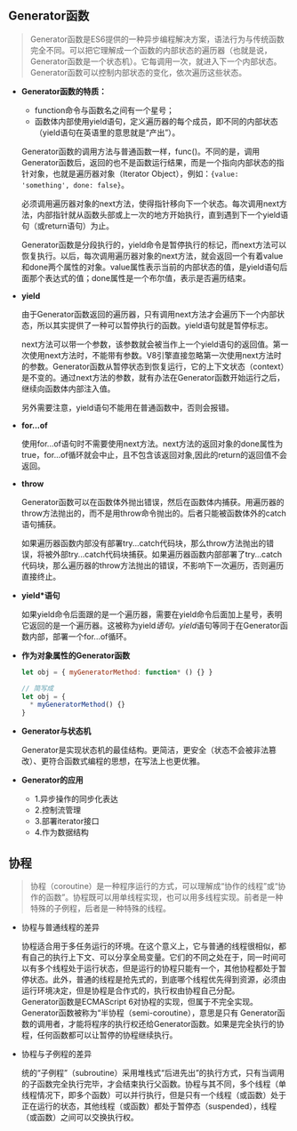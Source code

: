 ## Generator函数

  > Generator函数是ES6提供的一种异步编程解决方案，语法行为与传统函数完全不同。可以把它理解成一个函数的内部状态的遍历器（也就是说，Generator函数是一个状态机）。它每调用一次，就进入下一个内部状态。Generator函数可以控制内部状态的变化，依次遍历这些状态。  
  
* **Generator函数的特质：**  

  - function命令与函数名之间有一个星号；
  - 函数体内部使用yield语句，定义遍历器的每个成员，即不同的内部状态（yield语句在英语里的意思就是“产出”）。
  
  Generator函数的调用方法与普通函数一样，func()。不同的是，调用Generator函数后，返回的也不是函数运行结果，而是一个指向内部状态的指针对象，也就是遍历器对象（Iterator Object），例如：`{value: 'something', done: false}`。

  必须调用遍历器对象的next方法，使得指针移向下一个状态。每次调用next方法，内部指针就从函数头部或上一次的地方开始执行，直到遇到下一个yield语句（或return语句）为止。 

  Generator函数是分段执行的，yield命令是暂停执行的标记，而next方法可以恢复执行。以后，每次调用遍历器对象的next方法，就会返回一个有着value和done两个属性的对象。value属性表示当前的内部状态的值，是yield语句后面那个表达式的值；done属性是一个布尔值，表示是否遍历结束。
  
* **yield**  

  由于Generator函数返回的遍历器，只有调用next方法才会遍历下一个内部状态，所以其实提供了一种可以暂停执行的函数。yield语句就是暂停标志。  

  next方法可以带一个参数，该参数就会被当作上一个yield语句的返回值。第一次使用next方法时，不能带有参数。V8引擎直接忽略第一次使用next方法时的参数。Generator函数从暂停状态到恢复运行，它的上下文状态（context）是不变的。通过next方法的参数，就有办法在Generator函数开始运行之后，继续向函数体内部注入值。  

  另外需要注意，yield语句不能用在普通函数中，否则会报错。  
  
* **for...of**  

  使用for...of语句时不需要使用next方法。next方法的返回对象的done属性为true，for...of循环就会中止，且不包含该返回对象,因此的return的返回值不会返回。
  
* **throw** 

  Generator函数可以在函数体外抛出错误，然后在函数体内捕获。用遍历器的throw方法抛出的，而不是用throw命令抛出的。后者只能被函数体外的catch语句捕获。  

  如果遍历器函数内部没有部署try...catch代码块，那么throw方法抛出的错误，将被外部try...catch代码块捕获。如果遍历器函数内部部署了try...catch代码块，那么遍历器的throw方法抛出的错误，不影响下一次遍历，否则遍历直接终止。  
  
* **yield*语句**  

  如果yield命令后面跟的是一个遍历器，需要在yield命令后面加上星号，表明它返回的是一个遍历器。这被称为yield*语句。yield*语句等同于在Generator函数内部，部署一个for...of循环。

* **作为对象属性的Generator函数**  

  ```js
  let obj = { myGeneratorMethod: function* () {} }

  // 简写成
  let obj = {
    * myGeneratorMethod() {}
  }
  ```

* **Generator与状态机**  

  Generator是实现状态机的最佳结构。更简洁，更安全（状态不会被非法篡改）、更符合函数式编程的思想，在写法上也更优雅。
  
* **Generator的应用**  

  - 1.异步操作的同步化表达
  - 2.控制流管理
  - 3.部署iterator接口
  - 4.作为数据结构
  

  
## 协程

  > 协程（coroutine）是一种程序运行的方式，可以理解成“协作的线程”或“协作的函数”。协程既可以用单线程实现，也可以用多线程实现。前者是一种特殊的子例程，后者是一种特殊的线程。

* 协程与普通线程的差异  
  
  协程适合用于多任务运行的环境。在这个意义上，它与普通的线程很相似，都有自己的执行上下文、可以分享全局变量。它们的不同之处在于，同一时间可以有多个线程处于运行状态，但是运行的协程只能有一个，其他协程都处于暂停状态。此外，普通的线程是抢先式的，到底哪个线程优先得到资源，必须由运行环境决定，但是协程是合作式的，执行权由协程自己分配。  
  Generator函数是ECMAScript 6对协程的实现，但属于不完全实现。Generator函数被称为“半协程（semi-coroutine），意思是只有 Generator函数的调用者，才能将程序的执行权还给Generator函数。如果是完全执行的协程，任何函数都可以让暂停的协程继续执行。  
    
* 协程与子例程的差异  
  
  统的“子例程”（subroutine）采用堆栈式“后进先出”的执行方式，只有当调用的子函数完全执行完毕，才会结束执行父函数。协程与其不同，多个线程（单线程情况下，即多个函数）可以并行执行，但是只有一个线程（或函数）处于正在运行的状态，其他线程（或函数）都处于暂停态（suspended），线程（或函数）之间可以交换执行权。  
